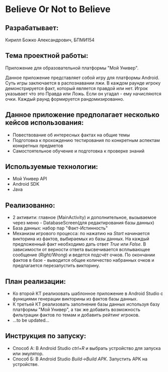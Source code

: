 # Believe Or Not to Believe 
Разрабатывает:
---------------------------------------
Кирилл Божко Александрович, БПМИ154

Тема проектной работы:
---------------------------------------------------------------------------
Приложение для образовательной платформы "Мой Универ".

Данное приложение представляет собой игру для платформы Android. Суть игры заключается в распознавании лжи. В каждом раунде игроку демонстрируется факт, который является правдой или нет. Игрок указывает что это Правда или Ложь. Если он угадал - ему начисляются очки. Каждый раунд формируется рандомизированно. 

Данное приложение предполагает несколько кейсов использования:
---------------------------------------------------------------------------
- Повествование об интересных фактах на общие темы
- Подготовка к прохождению тестирования по конкретным аспектам конкретных предметов
- Самостоятельное обучение и подготовка к проверке знаний

Используемые технологии:
---------------------------------------------------------------------------
- Мой Универ API
- Android SDK
- Java

Реализованно:
---------------------------------------------------------------------------
- 2 активити: главное (MainActivity) и дополнительное, вызываемое через меню - DatabaseScreen(для редактирования базы данных)
- База данных: набор пар "Факт-Истинность"
- Механизм игрового процесса: по нажатию на *Start* начинается викторина из фактов, выбираемых из базы данных. На каждый предложенный факт необходимо дать ответ *True* или *False*. В зависимости от верности ответа высвечивается всплывающее сообщение (*Right/Wrong*) и ведется подсчёт очков. По окончании фактов в базе - выводится общее количество набранных очков и предлагается перезапустить викторину. 

План реализации:
---------------------------------------------------------------------------
- Ко второй КТ реализовать шаблонное приложение в Android Studio с функциями генерации викторины из фактов базы данных.
- К третьей КТ реализовать заполнение базы данных используя базу платформы "Мой Универ", а так же добавить возможность фильтрации фактов по темам и добавить рейтинг игроков.
- ...to be updated...

Инструкция по запуску:
---------------------------------------------------------------------------
- Способ А: В Android Studio *ctrl+R* и выбрать устройство для запуска или эмулятор.
- Способ Б: В Android Studio *Build->Build APK*. Запустить APK на устройстве.
